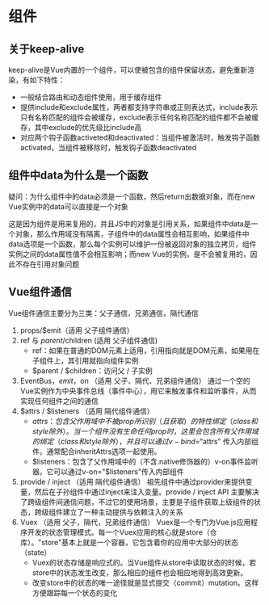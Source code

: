 # 组件

## 关于keep-alive

keep-alive是Vue内置的一个组件，可以使被包含的组件保留状态，避免重新渲染，有如下特性：

* 一般结合路由和动态组件使用，用于缓存组件
* 提供include和exclude属性，两者都支持字符串或正则表达式，include表示只有名称匹配的组件会被缓存，exclude表示任何名称匹配的组件都不会被缓存，其中exclude的优先级比include高
* 对应两个钩子函数activeted和deactivated：当组件被激活时，触发钩子函数activated，当组件被移除时，触发钩子函数deactivated

## 组件中data为什么是一个函数

疑问：为什么组件中的data必须是一个函数，然后return出数据对象，而在new Vue实例中的data可以直接是一个对象

这是因为组件是用来复用的，并且JS中的对象是引用关系，如果组件中data是一个对象，那么作用域没有隔离，子组件中的data属性会相互影响，如果组件中data选项是一个函数，那么每个实例可以维护一份被返回对象的独立拷贝，组件实例之间的data属性值不会相互影响；而new Vue的实例，是不会被复用的，因此不存在引用对象问题

## Vue组件通信

Vue组件通信主要分为三类：父子通信，兄弟通信，隔代通信

1. props/$emit（适用 父子组件通信）
2. ref 与 $parent/$children (适用 父子组件通信)
	* ref：如果在普通的DOM元素上适用，引用指向就是DOM元素，如果用在子组件上，其引用就指向组件实例
	* $parent / $children：访问父 / 子实例
3. EventBus，$emit，$on （适用 父子、隔代、兄弟组件通信）
	通过一个空的Vue实例作为中央事件总线（事件中心），用它来触发事件和监听事件，从而实现任何组件之间的通信
4. $attrs / $listeners （适用 隔代组件通信）
	* $attrs：包含父作用域中不被prop所识别（且获取）的特性绑定（class和style除外）。当一个组件没有生命任何prop时，这里会包含所有父作用域的绑定（class和style除外），并且可以通过v-bind = “$attrs" 传入内部组件。通常配合inheritAttrs选项一起使用。
	* $listeners：包含了父作用域中的（不含.native修饰器的）v-on事件监听器。它可以通过v-on="$listeners"传入内部组件
5. provide / inject （适用 隔代组件通信）
	祖先组件中通过provider来提供变量，然后在子孙组件中通过inject来注入变量。provide / inject API 主要解决了跨级组件间通信问题，不过它的使用场景，主要是子组件获取上级组件的状态，跨级组件建立了一种主动提供与依赖注入的关系
6. Vuex （适用 父子，隔代，兄弟组件通信）
	Vuex是一个专门为Vue.js应用程序开发的状态管理模式。每一个Vuex应用的核心就是store（仓库）。"store"基本上就是一个容器，它包含着你的应用中大部分的状态（state）
	* Vuex的状态存储是响应式的。当Vue组件从store中读取状态的时候，若store中的状态发生改变，那么相应的组件也会相应地得到高效更新。
	* 改变store中的状态的唯一途径就是显式提交（commit）mutation。这样方便跟踪每一个状态的变化